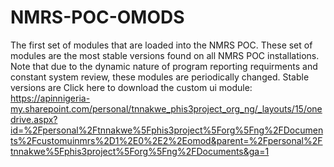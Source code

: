 ﻿# NMRS-POC-OMODS
The first set of modules that are loaded into the NMRS POC.
These set of modules are the most stable versions found on all NMRS POC installations.
Note that due to the dynamic nature of program reporting requirments and constant system review, these modules are periodically changed.
Stable versions are 
Click here to download the custom ui module:
https://apinnigeria-my.sharepoint.com/personal/tnnakwe_phis3project_org_ng/_layouts/15/onedrive.aspx?id=%2Fpersonal%2Ftnnakwe%5Fphis3project%5Forg%5Fng%2FDocuments%2Fcustomuinmrs%2D1%2E0%2E2%2Eomod&parent=%2Fpersonal%2Ftnnakwe%5Fphis3project%5Forg%5Fng%2FDocuments&ga=1
